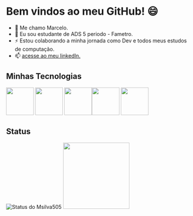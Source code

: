 # Bem vindos ao meu GitHub!  😄
- 🔭 Me chamo Marcelo.
- 💬 Eu sou estudante de ADS 5 periodo - Fametro.
- ⚡ Estou colaborando a minha jornada como Dev e todos meus estudos de computação.
- 📫  [acesse ao meu linkedIn.](www.linkedin.com/in/marcelo-junior-8b041826b)
## Minhas Tecnologias
<img src="https://cdn.jsdelivr.net/gh/devicons/devicon@latest/icons/java/java-original-wordmark.svg" width= 75/> <img src="https://cdn.jsdelivr.net/gh/devicons/devicon@latest/icons/csharp/csharp-original.svg" width= 75 /> <img src="https://cdn.jsdelivr.net/gh/devicons/devicon@latest/icons/python/python-original.svg" width= 75 /><img src="https://cdn.jsdelivr.net/gh/devicons/devicon@latest/icons/css3/css3-original.svg" width= 75 /> <img src="https://cdn.jsdelivr.net/gh/devicons/devicon@latest/icons/html5/html5-original.svg" width= 75 />

## Status 

![Status do Msilva505](https://github-readme-stats.vercel.app/api?username=MSilva505&show_icons=true&theme=dracula)
<img loading= "lazy" height= "180" src="https://github-readme-stats.vencel.app/api/top-lags/?username=MSilva505&layout=compact&langs_count=7&theme=dracula">
          
          
          
          
<!--
**MSilva505/MSilva505** is a ✨ _special_ ✨ repository because its `README.md` (this file) appears on your GitHub profile.

Here are some ideas to get you started:

- 🔭 I’m currently working on ...
- 🌱 I’m currently learning ...
- 👯 I’m looking to collaborate on ...
- 🤔 I’m looking for help with ...
- 💬 Ask me about ...
- 📫 How to reach me: ...
- 😄 Pronouns: ...
- ⚡ Fun fact: ...
-->